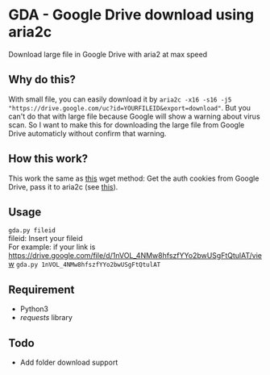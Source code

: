# GDA - Google Drive download using aria2c
Download large file in Google Drive with aria2 at max speed 

## Why do this?
With small file, you can easily download it by ```aria2c -x16 -s16 -j5 "https://drive.google.com/uc?id=YOURFILEID&export=download"```. But you can't do that with large file because Google will show a warning about virus scan. So I want to make this for downloading the large file from Google Drive automaticly without confirm that warning.

## How this work?
This work the same as <a href="https://gist.github.com/iamtekeste/3cdfd0366ebfd2c0d805#gistcomment-2316906">this</a> wget method: Get the auth cookies from Google Drive, pass it to aria2c (see <a href="https://github.com/aria2/aria2/issues/545">this</a>).

## Usage
```gda.py fileid```
<br>fileid: Insert your fileid
<br>For example: if your link is https://drive.google.com/file/d/1nVOL_4NMw8hfszfYYo2bwUSgFtQtulAT/view
```gda.py 1nVOL_4NMw8hfszfYYo2bwUSgFtQtulAT```

## Requirement
- Python3
- <i>requests</i> library

## Todo
- Add folder download support
